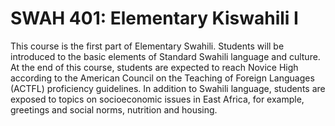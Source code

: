 # SWAH 401: Elementary Kiswahili I

This course is the first part of Elementary Swahili. Students will be introduced to the basic elements of Standard Swahili language and culture. At the end of this course, students are expected to reach Novice High according to the American Council on the Teaching of Foreign Languages (ACTFL) proficiency guidelines. In addition to Swahili language, students are exposed to topics on socioeconomic issues in East Africa, for example, greetings and social norms, nutrition and housing.